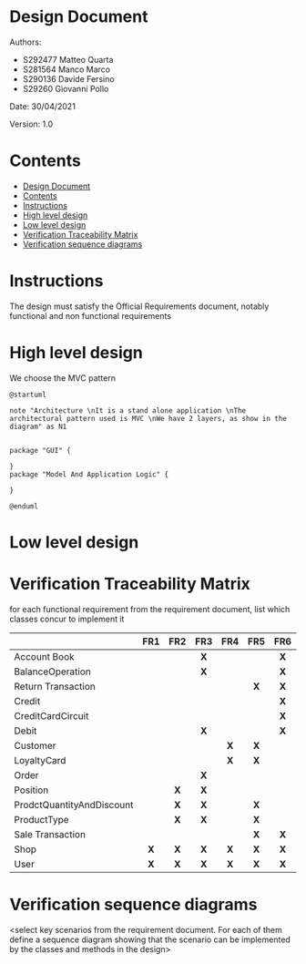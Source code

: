 # Design Document 

Authors: 
* S292477 Matteo Quarta
* S281564 Manco Marco
* S290136 Davide Fersino
* S29260 Giovanni Pollo
  
Date: 30/04/2021

Version: 1.0


# Contents

- [Design Document](#design-document)
- [Contents](#contents)
- [Instructions](#instructions)
- [High level design](#high-level-design)
- [Low level design](#low-level-design)
- [Verification Traceability Matrix](#verification-traceability-matrix)
- [Verification sequence diagrams](#verification-sequence-diagrams)

# Instructions

The design must satisfy the Official Requirements document, notably functional and non functional requirements

# High level design 

We choose the MVC pattern
<report package diagram>

```plantuml
@startuml

note "Architecture \nIt is a stand alone application \nThe architectural pattern used is MVC \nWe have 2 layers, as show in the diagram" as N1


package "GUI" {
  
}
package "Model And Application Logic" {
  
}

@enduml
```


# Low level design

# Verification Traceability Matrix

for each functional requirement from the requirement document, list which classes concur to implement it

|                           |  FR1  |  FR2  |  FR3  |  FR4  |  FR5  |  FR6  |  FR7  |
| ------------------------- | :---: | :---: | :---: | :---: | :---: | :---: | :---: |
| Account Book              |       |       | **X** |       |       | **X** | **X** |
| BalanceOperation          |       |       | **X** |       |       | **X** | **X** |
| Return Transaction        |       |       |       |       | **X** | **X** |       |
| Credit                    |       |       |       |       |       | **X** |       |
| CreditCardCircuit         |       |       |       |       |       | **X** |       |
| Debit                     |       |       | **X** |       |       | **X** |       |
| Customer                  |       |       |       | **X** | **X** |       |       |
| LoyaltyCard               |       |       |       | **X** | **X** |       |       |
| Order                     |       |       | **X** |       |       |       |       |
| Position                  |       | **X** | **X** |       |       |       |       |
| ProdctQuantityAndDiscount |       | **X** | **X** |       | **X** |       |       |
| ProductType               |       | **X** | **X** |       | **X** |       |       |
| Sale Transaction          |       |       |       |       | **X** | **X** |       |
| Shop                      | **X** | **X** | **X** | **X** | **X** | **X** | **X** |
| User                      | **X** | **X** | **X** | **X** | **X** | **X** | **X** |


# Verification sequence diagrams 
\<select key scenarios from the requirement document. For each of them define a sequence diagram showing that the scenario can be implemented by the classes and methods in the design>

